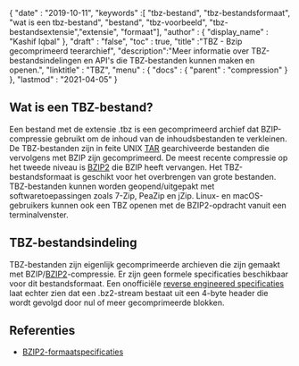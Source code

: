 {
  "date" : "2019-10-11",
  "keywords" :[ "tbz-bestand", "tbz-bestandsformaat", "wat is een tbz-bestand", "bestand", "tbz-voorbeeld", "tbz-bestandsextensie","extensie", "formaat"],
  "author" : {
    "display_name" : "Kashif Iqbal"
},
  "draft" : "false",
  "toc" : true,
  "title" :"TBZ - Bzip gecomprimeerd teerarchief",
  "description":"Meer informatie over TBZ-bestandsindelingen en API's die TBZ-bestanden kunnen maken en openen.",
  "linktitle" : "TBZ",
  "menu" : {
    "docs" : {
      "parent" : "compression"
}
},
  "lastmod" : "2021-04-05"
}

## Wat is een TBZ-bestand?

Een bestand met de extensie .tbz is een gecomprimeerd archief dat BZIP-compressie gebruikt om de inhoud van de inhoudsbestanden te verkleinen. De TBZ-bestanden zijn in feite UNIX [TAR](/nl/compression/tar/) gearchiveerde bestanden die vervolgens met BZIP zijn gecomprimeerd. De meest recente compressie op het tweede niveau is [BZIP2](/nl/compression/bz2/) die BZIP heeft vervangen. Het TBZ-bestandsformaat is geschikt voor het overbrengen van grote bestanden. TBZ-bestanden kunnen worden geopend/uitgepakt met softwaretoepassingen zoals 7-Zip, PeaZip en jZip. Linux- en macOS-gebruikers kunnen ook een TBZ openen met de BZIP2-opdracht vanuit een terminalvenster.

## TBZ-bestandsindeling

TBZ-bestanden zijn eigenlijk gecomprimeerde archieven die zijn gemaakt met BZIP/[BZIP2](/nl/compression/bz2/)-compressie. Er zijn geen formele specificaties beschikbaar voor dit bestandsformaat. Een onofficiële [reverse engineered specificaties](https://github.com/dsnet/compress/blob/master/doc/bzip2-format.pdf) laat echter zien dat een .bz2-stream bestaat uit een 4-byte header die wordt gevolgd door nul of meer gecomprimeerde blokken.

## Referenties ##

* [BZIP2-formaatspecificaties](https://github.com/dsnet/compress/blob/master/doc/bzip2-format.pdf)

